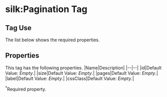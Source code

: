 # silk:Pagination Tag


## Tag Use
The list below shows the required properties.

## Properties
This tag has the following properties.
|Name|Description|
|--|--|
|id|Default Value: *Empty*.|
|size|Default Value: *Empty*.|
|pages|Default Value: *Empty*.|
|label|Default Value: *Empty*.|
|cssClass|Default Value: *Empty*.|

<sup>*</sup>Required property.

